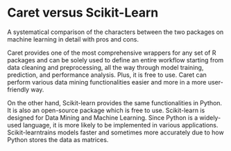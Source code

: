 # Caret versus Scikit-Learn
A systematical comparison of the characters between the two packages on machine learning in detail with pros and cons.

Caret provides one of the most comprehensive wrappers for any set of R packages and can be solely used to define an entire workflow starting from data cleaning and preprocessing, all the way through model training, prediction, and performance analysis. Plus, it is free to use. Caret can perform various data mining functionalities easier and more in a more user-friendly way. 

On the other hand, Scikit-learn provides the same functionalities in Python. It is also an open-source package which is free to use. Scikit-learn is designed for Data Mining and Machine Learning. Since Python is a widely-used language, it is more likely to be implemented in various applications. Scikit-learntrains models faster and sometimes more accurately due to how Python stores the data as matrices.
